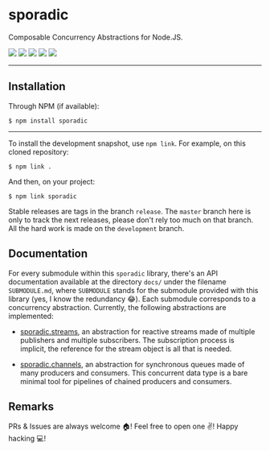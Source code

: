 # sporadic

Composable Concurrency Abstractions for Node.JS.

<a href="https://travis-ci.com/marcoonroad/sporadic"><img src="https://img.shields.io/travis/com/marcoonroad/sporadic.svg?style=flat-square&logo=travis"/></a>
<a href="https://gitlab.com/marcoonroad/sporadic/pipelines"><img src="https://img.shields.io/gitlab/pipeline/marcoonroad/sporadic.svg?style=flat-square&logo=gitlab"/></a>
<a href="https://coveralls.io/github/marcoonroad/sporadic?branch=master">
<img src="https://img.shields.io/coveralls/github/marcoonroad/sporadic.svg?style=flat-square"/></a>
<a href="https://www.npmjs.com/package/sporadic"><img src="https://img.shields.io/npm/dw/sporadic.svg?style=flat-square&logo=npm"/></a>
<a href="https://github.com/marcoonroad/sporadic/blob/master/LICENSE"><img src="https://img.shields.io/github/license/marcoonroad/sporadic.svg?style=flat-square&logo=github"/></a>

---

## Installation

Through NPM (if available):

```shell
$ npm install sporadic
```

---

To install the development snapshot, use `npm link`.
For example, on this cloned repository:

```shell
$ npm link .
```

And then, on your project:

```shell
$ npm link sporadic
```

Stable releases are tags in the branch `release`. The `master` branch here is
only to track the next releases, please don't rely too much on that branch. All
the hard work is made on the `development` branch.

## Documentation

For every submodule within this `sporadic` library, there's an API documentation
available at the directory `docs/` under the filename `SUBMODULE.md`, where
`SUBMODULE` stands for the submodule provided with this library (yes, I know the
redundancy :joy:). Each submodule corresponds to a concurrency abstraction.
Currently, the following abstractions are implemented:

- [sporadic.streams][1], an abstraction for reactive streams made of multiple
  publishers and multiple subscribers. The subscription process is implicit,
  the reference for the stream object is all that is needed.
- [sporadic.channels][2], an abstraction for synchronous queues made of many
  producers and consumers. This concurrent data type is a bare minimal tool for
  pipelines of chained producers and consumers.

  [1]: https://marcoonroad.github.io/sporadic/streams
  [2]: https://marcoonroad.github.io/sporadic/channels

## Remarks

PRs & Issues are always welcome :house:! Feel free to open one :v:!
Happy hacking :computer:!

